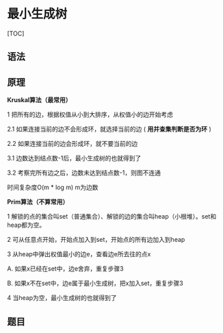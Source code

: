 # 最小生成树

[TOC]

## 语法

## 原理

**Kruskal算法（最常用）**

1 把所有的边，根据权值从小到大排序，从权值小的边开始考虑

2.1 如果连接当前的边不会形成环，就选择当前的边 ( **用并查集判断是否为环** )

2.2 如果连接当前的边会形成环，就不要当前的边

3.1 边数达到结点数-1后，最小生成树的也就得到了

3.2 考察完所有边之后，边数未达到结点数-1，则图不连通

时间复杂度O(m * log m) m为边数

**Prim算法（不算常用）**

1 解锁的点的集合叫set（普通集合）、解锁的边的集合叫heap（小根堆）。set和heap都为空。

2 可从任意点开始，开始点加入到set，开始点的所有边加入到heap

3 从heap中弹出权值最小的边e，查看边e所去往的点x

  A. 如果x已经在set中，边e舍弃，重复步骤3

  B. 如果x不在set中，边e属于最小生成树，把x加入set，重复步骤3

4 当heap为空，最小生成树的也就得到了

## 题目